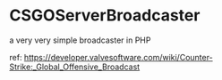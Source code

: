 # CSGOServerBroadcaster
a very very simple broadcaster in PHP

ref: https://developer.valvesoftware.com/wiki/Counter-Strike:_Global_Offensive_Broadcast
